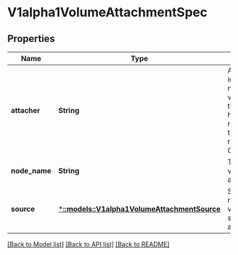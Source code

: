 # V1alpha1VolumeAttachmentSpec

## Properties
Name | Type | Description | Notes
------------ | ------------- | ------------- | -------------
**attacher** | **String** | Attacher indicates the name of the volume driver that MUST handle this request. This is the name returned by GetPluginName(). | [default to null]
**node_name** | **String** | The node that the volume should be attached to. | [default to null]
**source** | [***::models::V1alpha1VolumeAttachmentSource**](v1alpha1.VolumeAttachmentSource.md) | Source represents the volume that should be attached. | [default to null]

[[Back to Model list]](../README.md#documentation-for-models) [[Back to API list]](../README.md#documentation-for-api-endpoints) [[Back to README]](../README.md)


